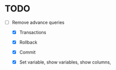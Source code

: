 # TODO
- [ ] Remove advance queries
    - [X] Transactions
    - [X] Rollback
    - [X] Commit
    - [X] Set variable, show variables, show columns,

